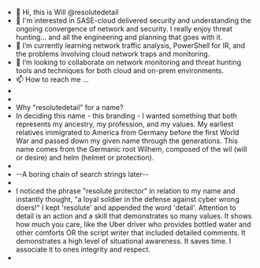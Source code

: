 - 👋 Hi, this is Will @resolutedetail
- 👀 I'm interested in SASE-cloud delivered security and understanding the ongoing convergence of network and security.  I really enjoy threat hunting... and all the engineering and planning that goes with it. 
- 🌱 I’m currently learning network traffic analysis, PowerShell for IR, and the problems involving cloud network traps and monitoring.
- 💞️ I’m looking to collaborate on network monitoring and threat hunting tools and techniques for both cloud and on-prem environments.
- 📫 How to reach me ...
-
-
-  Why "resolutedetail" for a name?
-  In deciding this name - this branding - I wanted something that both represents my ancestry, my profession, and my values.  My earliest relatives immigrated to America from Germany before the first World War and passed down my given name through the generations.  This name comes from the Germanic root Wilhem, composed of the wil (will or desire) and helm (helmet or protection).  
-  
-  --A boring chain of search strings later-- 
-  
-  I noticed the phrase "resolute protector" in relation to my name and instantly thought, "a loyal soldier in the defense against cyber wrong doers!"  I kept 'resolute' and appended the word 'detail'.  Attention to detail is an action and a skill that demonstrates so many values.  It shows how much you care, like the Uber driver who provides bottled water and other comforts OR the script writer that included detailed comments.  It demonstrates a high level of situational awareness.  It saves time.  I associate it to ones integrity and respect. 
-    
<!---
resolutedetail/resolutedetail is a ✨ special ✨ repository because its `README.md` (this file) appears on your GitHub profile.
You can click the Preview link to take a look at your changes.
--->
